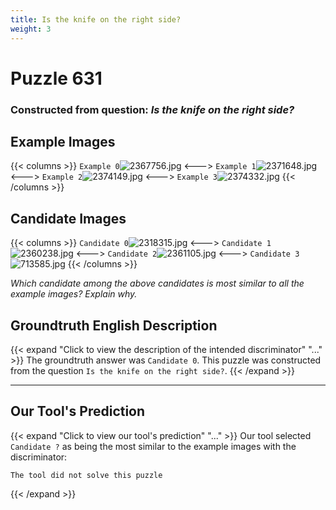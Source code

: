 ```yaml
---
title: Is the knife on the right side?
weight: 3
---
```


# Puzzle 631
### Constructed from question: _Is the knife on the right side?_


## Example Images
{{< columns >}}
`Example 0`![2367756.jpg](/gqa_images/2367756.jpg)
<--->
`Example 1`![2371648.jpg](/gqa_images/2371648.jpg)
<--->
`Example 2`![2374149.jpg](/gqa_images/2374149.jpg)
<--->
`Example 3`![2374332.jpg](/gqa_images/2374332.jpg)
{{< /columns >}}

## Candidate Images
{{< columns >}}
`Candidate 0`![2318315.jpg](/gqa_images/2318315.jpg)
<--->
`Candidate 1`![2360238.jpg](/gqa_images/2360238.jpg)
<--->
`Candidate 2`![2361105.jpg](/gqa_images/2361105.jpg)
<--->
`Candidate 3`![713585.jpg](/gqa_images/713585.jpg)
{{< /columns >}}

*Which candidate among the above candidates is most similar to all the example images? Explain why.*

## Groundtruth English Description

{{< expand "Click to view the description of the intended discriminator" "..." >}}
The groundtruth answer was `Candidate 0`. This puzzle was constructed from the question `Is the knife on the right side?`.
{{< /expand >}}

---

## Our Tool's Prediction

{{< expand "Click to view our tool's prediction" "..." >}}
Our tool selected `Candidate ?` as being the most similar to the example images with the discriminator:
```plaintext
The tool did not solve this puzzle
```
{{< /expand >}}
